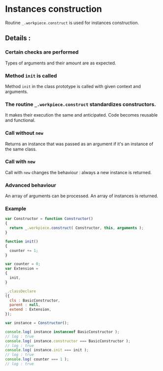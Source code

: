 # Instances construction

Routine `_.workpiece.construct` is used for instances construction.

<!-- ### Benefits:
* Constructors have standart behaviour( identical and predictable ).
* Reusable code.
* Functional.

### Details:
* Returns an instance that was passed as an argument if it's an instance of the same class.
* Calls `init` method of the class - optional method to initialize instance with options.
* Call with `new` changes the behaviour: always a new instance is returned.
* Advanced: An array can be processed: returns an array with passed arguments ( if they are instances of the same class ) and newly created instances. -->

## Details :

### Certain checks are performed
Types of arguments and their amount are as expected.

### Method `init` is called
Method `init` in the class prototype is called with given context and arguments.

### The routine `_.workpiece.construct` standardizes constructors.
It makes their execution the same and anticipated. Code becomes reusable and functional.

### Call without `new`
Returns an instance that was passed as an argument if it's an instance of the same class.

### Call with `new`
Call with `new` changes the behaviour : always a new instance is returned.

### Advanced behaviour
An array of arguments can be processed. An array of instances is returned.

### Example

```javascript
var Constructor = function Constructor()
{
  return _.workpiece.construct( Constructor, this, arguments );
}

function init()
{
  counter += 1;
}

var counter = 0;
var Extension =
{
  init,
}

_.classDeclare
({
  cls : BasicConstructor,
  parent : null,
  extend : Extension,
});

var instance = Constructor();

console.log( instance instanceof BasicConstructor );
// log : true
console.log( instance.constructor === BasicConstructor );
// log : true
console.log( instance.init === init );
// log : true
console.log( counter === 1 );
// log : true

```

<!---
Міні план
Конструювання інстансів
- викликається метод init
- робляться певні перевірки ?
- потрібна для того щоб конструктори стандартно поводились ( однаково і передбачувано ),
щоб не переписувати код багато разів,
функціонально ( конструктори роблять що роблять )
- повертаємо екземпляр який був аргументом, якщо це екземпляр цього ж класу ( виклик без new )
- new змінює поведінку конструктора.
- Продвинута ( advanced ) поведінка ? ( можна опрацювати масив )
-->